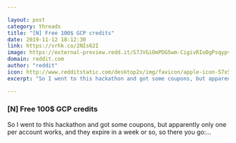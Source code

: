 ```yaml
---

layout: post
category: threads
title: "[N] Free 100$ GCP credits"
date: 2019-11-12 18:12:30
link: https://vrhk.co/2NIs62I
image: https://external-preview.redd.it/S7JVGiOmPDG5wm-CigivRIoDgPsqypv02RYRwreoBP4.jpg?width=1200&height=628.272251309&auto=webp&s=9fc661040fbdd018ce9a1e2a9ef1ba22c800feb3
domain: reddit.com
author: "reddit"
icon: http://www.redditstatic.com/desktop2x/img/favicon/apple-icon-57x57.png
excerpt: "So I went to this hackathon and got some coupons, but apparently only one per account works, and they expire in a week or so, so there you go:..."

---
```


### [N] Free 100$ GCP credits

So I went to this hackathon and got some coupons, but apparently only one per account works, and they expire in a week or so, so there you go:...